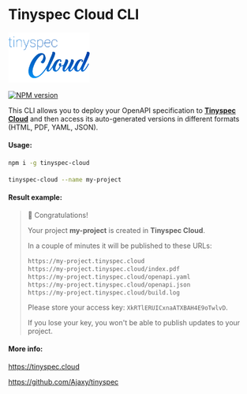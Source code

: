 # Tinyspec Cloud CLI
<img src="tinyspec-cloud-logo.png" width="165" title="tinyspec" alt="tinyspec-cloud" />

[![NPM version](https://img.shields.io/npm/v/tinyspec-cloud.svg)](https://npmjs.com/package/tinyspec-cloud)

This CLI allows you to deploy your OpenAPI specification to [**Tinyspec Cloud**](https://tinyspec.cloud) and then
access its auto-generated versions in different formats (HTML, PDF, YAML, JSON).

#### Usage:

```bash
npm i -g tinyspec-cloud

tinyspec-cloud --name my-project
```

#### Result example:
> 🎉 Congratulations!
>
> Your project **my-project** is created in **Tinyspec Cloud**.
>
> In a couple of minutes it will be published to these URLs:
>
>     https://my-project.tinyspec.cloud
>     https://my-project.tinyspec.cloud/index.pdf
>     https://my-project.tinyspec.cloud/openapi.yaml
>     https://my-project.tinyspec.cloud/openapi.json
>     https://my-project.tinyspec.cloud/build.log
>
> Please store your access key: `XkRTlERUICxnaATXBAH4E9oTwlvD`.
>
> If you lose your key, you won't be able to publish updates to your project.

#### More info:
https://tinyspec.cloud

https://github.com/Ajaxy/tinyspec
